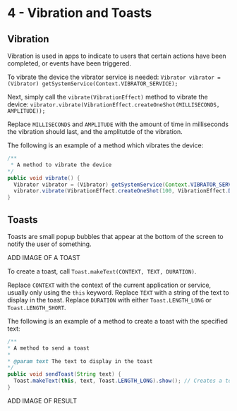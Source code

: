 # 4 - Vibration and Toasts

## Vibration

Vibration is used in apps to indicate to users that certain actions have been completed, or events have been triggered.

To vibrate the device the vibrator service is needed:
`Vibrator vibrator = (Vibrator) getSystemService(Context.VIBRATOR_SERVICE);`

Next, simply call the `vibrate(VibrationEffect)` method to vibrate the device: 
`vibrator.vibrate(VibrationEffect.createOneShot(MILLISECONDS, AMPLITUDE));`

Replace `MILLISECONDS` and `AMPLITUDE` with the amount of time in milliseconds the vibration should last, and the amplitutde of the vibration.

The following is an example of a method which vibrates the device:

``` java
/**
 * A method to vibrate the device
*/
public void vibrate() {
  Vibrator vibrator = (Vibrator) getSystemService(Context.VIBRATOR_SERVICE); // Retrieves the vibrator service
  vibrator.vibrate(VibrationEffect.createOneShot(100, VibrationEffect.DEFAULT_AMPLITUDE)); // Vibrates the device at the default amplitude for 100 milliseconds
}
```

## Toasts

Toasts are small popup bubbles that appear at the bottom of the screen to notify the user of something. 

ADD IMAGE OF A TOAST

To create a toast, call `Toast.makeText(CONTEXT, TEXT, DURATION)`.

Replace `CONTEXT` with the context of the current application or service, usually only using the `this` keyword. Replace `TEXT` with a string of the text to display in the toast. Replace `DURATION` with either `Toast.LENGTH_LONG` or `Toast.LENGTH_SHORT`.

The following is an example of a method to create a toast with the specified text:
``` java
/**
* A method to send a toast
*
* @param text The text to display in the toast
*/
public void sendToast(String text) {
  Toast.makeText(this, text, Toast.LENGTH_LONG).show(); // Creates a toast with the specified text
}
```

ADD IMAGE OF RESULT
